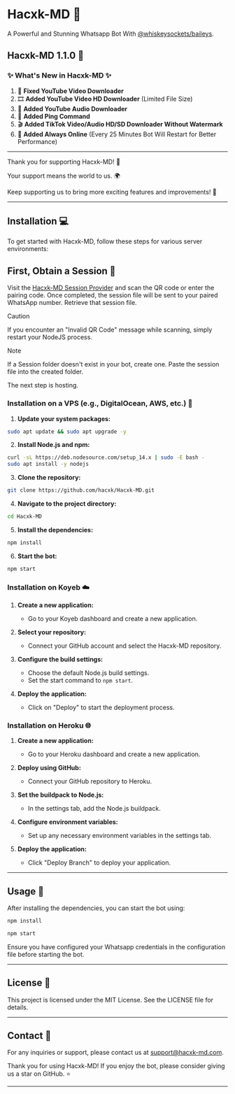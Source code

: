 
# Hacxk-MD 🤖

A Powerful and Stunning Whatsapp Bot With [@whiskeysockets/baileys](https://github.com/WhiskeySockets/Baileys).

## Hacxk-MD 1.1.0 🚀

### ✨ What's New in Hacxk-MD ✨

1. 🎥 **Fixed YouTube Video Downloader**
2. 🎞️ **Added YouTube Video HD Downloader** (Limited File Size)
3. 🎵 **Added YouTube Audio Downloader**
4. 📶 **Added Ping Command**
5. 🎬 **Added TikTok Video/Audio HD/SD Downloader Without Watermark**
6. 🔄 **Added Always Online** (Every 25 Minutes Bot Will Restart for Better Performance)

---

Thank you for supporting Hacxk-MD! 🙏

Your support means the world to us. 🌍

Keep supporting us to bring more exciting features and improvements! 💖

---

## Installation 💻

To get started with Hacxk-MD, follow these steps for various server environments:

## First, Obtain a Session 🔐

Visit the [Hacxk-MD Session Provider](https://github.com/WhiskeySockets/Baileys) and scan the QR code or enter the pairing code. Once completed, the session file will be sent to your paired WhatsApp number. Retrieve that session file.

> [!CAUTION]
>
> If you encounter an "Invalid QR Code" message while scanning, simply restart your NodeJS process.

> [!NOTE]
>
> If a Session folder doesn't exist in your bot, create one. Paste the session file into the created folder.

The next step is hosting.

### Installation on a VPS (e.g., DigitalOcean, AWS, etc.) 🚀

1. **Update your system packages:**

```bash
sudo apt update && sudo apt upgrade -y
```

2. **Install Node.js and npm:**

```bash
curl -sL https://deb.nodesource.com/setup_14.x | sudo -E bash -
sudo apt install -y nodejs
```

3. **Clone the repository:**

```bash
git clone https://github.com/hacxk/Hacxk-MD.git
```

4. **Navigate to the project directory:**

```bash
cd Hacxk-MD
```

5. **Install the dependencies:**

```bash
npm install
```

6. **Start the bot:**

```bash
npm start
```

### Installation on Koyeb ☁️

1. **Create a new application:**

   - Go to your Koyeb dashboard and create a new application.

2. **Select your repository:**

   - Connect your GitHub account and select the Hacxk-MD repository.

3. **Configure the build settings:**

   - Choose the default Node.js build settings.
   - Set the start command to `npm start`.

4. **Deploy the application:**

   - Click on "Deploy" to start the deployment process.

### Installation on Heroku 🌐

1. **Create a new application:**

   - Go to your Heroku dashboard and create a new application.

2. **Deploy using GitHub:**

   - Connect your GitHub repository to Heroku.

3. **Set the buildpack to Node.js:**

   - In the settings tab, add the Node.js buildpack.

4. **Configure environment variables:**

   - Set up any necessary environment variables in the settings tab.

5. **Deploy the application:**

   - Click "Deploy Branch" to deploy your application.

---

## Usage 🚀

After installing the dependencies, you can start the bot using:

```bash
npm install
```

```bash
npm start
```

Ensure you have configured your Whatsapp credentials in the configuration file before starting the bot.

---

## License 📝

This project is licensed under the MIT License. See the LICENSE file for details.

---

## Contact 📧

For any inquiries or support, please contact us at support@hacxk-md.com.

Thank you for using Hacxk-MD! If you enjoy the bot, please consider giving us a star on GitHub. ⭐

---


